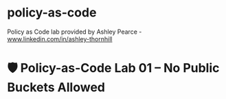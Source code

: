 # policy-as-code
Policy as Code lab provided by Ashley Pearce - www.linkedin.com/in/ashley-thornhill


# 🛡️ Policy-as-Code Lab 01 – No Public Buckets Allowed


